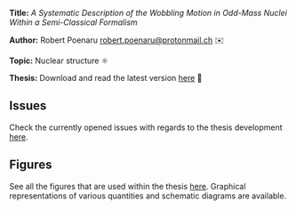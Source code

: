 **Title:** *A Systematic Description of the Wobbling Motion in Odd-Mass Nuclei Within a Semi-Classical Formalism*

**Author:** Robert Poenaru <robert.poenaru@protonmail.ch> ✉️

**Topic:** Nuclear structure ⚛️

**Thesis:** Download and read the latest version [here](https://github.com/basavyr/phdthesis/raw/main/monalisa.pdf) 📁

## Issues

Check the currently opened issues with regards to the thesis development [here](https://github.com/basavyr/phdthesis/issues).

## Figures

See all the figures that are used within the thesis [here](https://github.com/basavyr/phdthesis/tree/main/Chapters/Figures). Graphical representations of various quantities and schematic diagrams are available.
